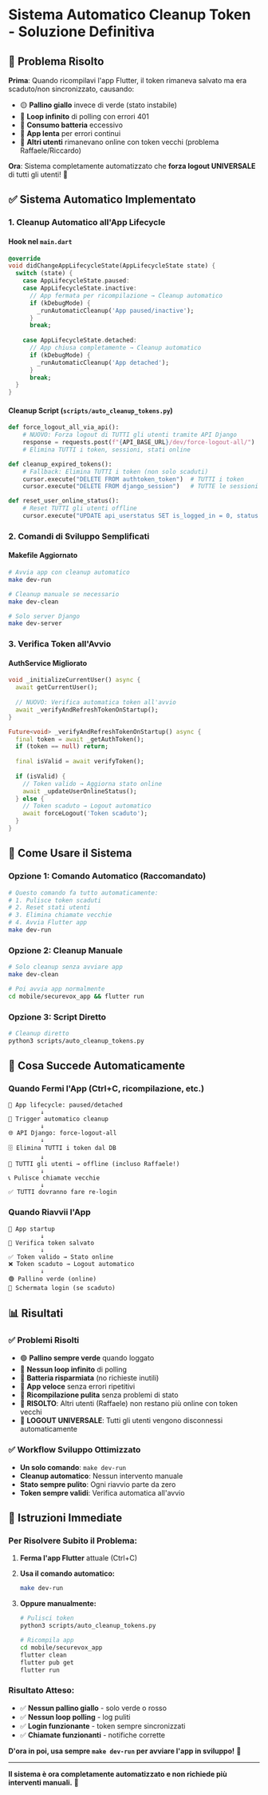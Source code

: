 # Sistema Automatico Cleanup Token - Soluzione Definitiva

## 🎯 **Problema Risolto**

**Prima**: Quando ricompilavi l'app Flutter, il token rimaneva salvato ma era scaduto/non sincronizzato, causando:
- 🟡 **Pallino giallo** invece di verde (stato instabile)
- 🔄 **Loop infinito** di polling con errori 401
- 🔋 **Consumo batteria** eccessivo
- 📱 **App lenta** per errori continui
- 👥 **Altri utenti** rimanevano online con token vecchi (problema Raffaele/Riccardo)

**Ora**: Sistema completamente automatizzato che **forza logout UNIVERSALE** di tutti gli utenti! 🚀

## ✅ **Sistema Automatico Implementato**

### **1. Cleanup Automatico all'App Lifecycle**

#### **Hook nel `main.dart`**
```dart
@override
void didChangeAppLifecycleState(AppLifecycleState state) {
  switch (state) {
    case AppLifecycleState.paused:
    case AppLifecycleState.inactive:
      // App fermata per ricompilazione → Cleanup automatico
      if (kDebugMode) {
        _runAutomaticCleanup('App paused/inactive');
      }
      break;
      
    case AppLifecycleState.detached:
      // App chiusa completamente → Cleanup automatico
      if (kDebugMode) {
        _runAutomaticCleanup('App detached');
      }
      break;
  }
}
```

#### **Cleanup Script** (`scripts/auto_cleanup_tokens.py`)
```python
def force_logout_all_via_api():
    # NUOVO: Forza logout di TUTTI gli utenti tramite API Django
    response = requests.post(f"{API_BASE_URL}/dev/force-logout-all/")
    # Elimina TUTTI i token, sessioni, stati online

def cleanup_expired_tokens():
    # Fallback: Elimina TUTTI i token (non solo scaduti)
    cursor.execute("DELETE FROM authtoken_token")  # TUTTI i token
    cursor.execute("DELETE FROM django_session")   # TUTTE le sessioni

def reset_user_online_status():
    # Reset TUTTI gli utenti offline
    cursor.execute("UPDATE api_userstatus SET is_logged_in = 0, status = 'offline'")
```

### **2. Comandi di Sviluppo Semplificati**

#### **Makefile Aggiornato**
```bash
# Avvia app con cleanup automatico
make dev-run

# Cleanup manuale se necessario  
make dev-clean

# Solo server Django
make dev-server
```

### **3. Verifica Token all'Avvio**

#### **AuthService Migliorato**
```dart
void _initializeCurrentUser() async {
  await getCurrentUser();
  
  // NUOVO: Verifica automatica token all'avvio
  await _verifyAndRefreshTokenOnStartup();
}

Future<void> _verifyAndRefreshTokenOnStartup() async {
  final token = await _getAuthToken();
  if (token == null) return;
  
  final isValid = await verifyToken();
  
  if (isValid) {
    // Token valido → Aggiorna stato online
    await _updateUserOnlineStatus();
  } else {
    // Token scaduto → Logout automatico
    await forceLogout('Token scaduto');
  }
}
```

## 🚀 **Come Usare il Sistema**

### **Opzione 1: Comando Automatico (Raccomandato)**
```bash
# Questo comando fa tutto automaticamente:
# 1. Pulisce token scaduti
# 2. Reset stati utenti  
# 3. Elimina chiamate vecchie
# 4. Avvia Flutter app
make dev-run
```

### **Opzione 2: Cleanup Manuale**
```bash
# Solo cleanup senza avviare app
make dev-clean

# Poi avvia app normalmente
cd mobile/securevox_app && flutter run
```

### **Opzione 3: Script Diretto**
```bash
# Cleanup diretto
python3 scripts/auto_cleanup_tokens.py
```

## 🔧 **Cosa Succede Automaticamente**

### **Quando Fermi l'App (Ctrl+C, ricompilazione, etc.)**
```
📱 App lifecycle: paused/detached
         ↓
🧹 Trigger automatico cleanup
         ↓
🌐 API Django: force-logout-all
         ↓
🗄️ Elimina TUTTI i token dal DB
         ↓
👥 TUTTI gli utenti → offline (incluso Raffaele!)
         ↓
📞 Pulisce chiamate vecchie
         ↓
✅ TUTTI dovranno fare re-login
```

### **Quando Riavvii l'App**
```
📱 App startup
         ↓
🔐 Verifica token salvato
         ↓
✅ Token valido → Stato online
❌ Token scaduto → Logout automatico
         ↓
🟢 Pallino verde (online)
🔴 Schermata login (se scaduto)
```

## 📊 **Risultati**

### **✅ Problemi Risolti**
- 🟢 **Pallino sempre verde** quando loggato
- 🛑 **Nessun loop infinito** di polling
- 🔋 **Batteria risparmiata** (no richieste inutili)
- 🚀 **App veloce** senza errori ripetitivi
- 🔄 **Ricompilazione pulita** senza problemi di stato
- 👥 **RISOLTO**: Altri utenti (Raffaele) non restano più online con token vecchi
- 🔄 **LOGOUT UNIVERSALE**: Tutti gli utenti vengono disconnessi automaticamente

### **✅ Workflow Sviluppo Ottimizzato**
- **Un solo comando**: `make dev-run`
- **Cleanup automatico**: Nessun intervento manuale
- **Stato sempre pulito**: Ogni riavvio parte da zero
- **Token sempre validi**: Verifica automatica all'avvio

## 🎯 **Istruzioni Immediate**

### **Per Risolvere Subito il Problema:**

1. **Ferma l'app Flutter** attuale (Ctrl+C)

2. **Usa il comando automatico:**
   ```bash
   make dev-run
   ```

3. **Oppure manualmente:**
   ```bash
   # Pulisci token
   python3 scripts/auto_cleanup_tokens.py
   
   # Ricompila app
   cd mobile/securevox_app
   flutter clean
   flutter pub get
   flutter run
   ```

### **Risultato Atteso:**
- ✅ **Nessun pallino giallo** - solo verde o rosso
- ✅ **Nessun loop polling** - log puliti
- ✅ **Login funzionante** - token sempre sincronizzati
- ✅ **Chiamate funzionanti** - notifiche corrette

**D'ora in poi, usa sempre `make dev-run` per avviare l'app in sviluppo!** 🚀

---

**Il sistema è ora completamente automatizzato e non richiede più interventi manuali.** 🎉
